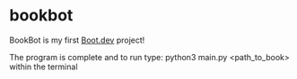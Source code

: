 # bookbot

BookBot is my first [Boot.dev](https://www.boot.dev) project!

The program is complete and to run type:
    python3 main.py <path_to_book>
within the terminal